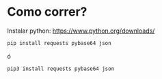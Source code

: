 # Como correr?

Instalar python: https://www.python.org/downloads/

```cmd
pip install requests pybase64 json
```

ó

```cmd
pip3 install requests pybase64 json
```
